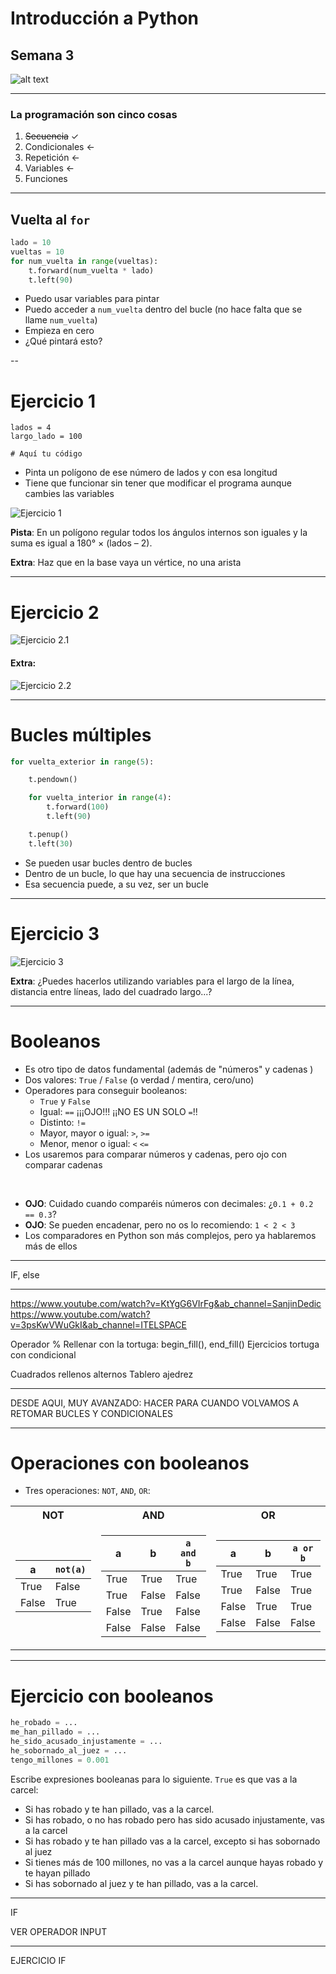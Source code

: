 

# Introducción a Python

## Semana 3
<!-- .element style="text-align:center" -->

![alt text](./img/logo2.png) <!-- .element style="margin-left: auto; margin-right: auto; display: block" -->

---

### La programación son cinco cosas

1. ~~Secuencia~~ ✓
2. Condicionales <-
3. Repetición <-
4. Variables <-
5. Funciones

---

## Vuelta al `for`


```python
lado = 10
vueltas = 10
for num_vuelta in range(vueltas):
    t.forward(num_vuelta * lado)
    t.left(90)
```
<!-- .element style="font-size: 1em" -->

- Puedo usar variables para pintar
- Puedo acceder a `num_vuelta` dentro del bucle (no hace falta que se llame `num_vuelta`)
- Empieza en cero
- ¿Qué pintará esto?


--

# Ejercicio 1

```
lados = 4
largo_lado = 100

# Aquí tu código
```
<!-- .element style="font-size: 1em" -->

- Pinta un polígono de ese número de lados y con esa longitud
- Tiene que funcionar sin tener que modificar el programa aunque cambies las variables

![Ejercicio 1](./img/ejercicio_1.png) <!-- .element class="noborder center" -->

**Pista**: En un polígono regular todos los ángulos internos son iguales
y la suma es igual a 180° × (lados – 2).


**Extra**: Haz que en la base vaya un vértice, no una arista

---

# Ejercicio 2

![Ejercicio 2.1](./img/ejercicio_2_1.png) <!-- .element class="noborder center" -->

#### Extra: <!-- .element style="text-align:center" -->

![Ejercicio 2.2](./img/ejercicio_2_2.png) <!-- .element class="noborder center" -->


---

# Bucles múltiples

```python
for vuelta_exterior in range(5):

    t.pendown()

    for vuelta_interior in range(4):
        t.forward(100)
        t.left(90)

    t.penup()
    t.left(30)
```

- Se pueden usar bucles dentro de bucles
- Dentro de un bucle, lo que hay una secuencia de instrucciones
- Esa secuencia puede, a su vez, ser un bucle

---

# Ejercicio 3

![Ejercicio 3](./img/ejercicio_3.png) <!-- .element class="noborder center" -->

**Extra**: ¿Puedes hacerlos utilizando variables para el largo de la línea, distancia entre líneas, lado del cuadrado largo...?

---

# Booleanos

- Es otro tipo de datos fundamental (además de "números" y cadenas )
- Dos valores: `True` / `False` (o verdad / mentira, cero/uno)
- Operadores para conseguir booleanos:
  - `True` y `False`
  - Igual: `==` ¡¡¡OJO!!! ¡¡NO ES UN SOLO `=`!!
  - Distinto: `!=`
  - Mayor, mayor o igual: `>`, `>=`
  - Menor, menor o igual: `<` `<=`
- Los usaremos para comparar números y cadenas, pero ojo con comparar cadenas

<br>

- **OJO**: Cuidado cuando comparéis números con decimales: ¿`0.1 + 0.2 == 0.3`?
- **OJO**: Se pueden encadenar, pero no os lo recomiendo: `1 < 2 < 3`
- Los comparadores en Python son más complejos, pero ya hablaremos más de ellos

---

IF, else

---

https://www.youtube.com/watch?v=KtYgG6VIrFg&ab_channel=SanjinDedic
https://www.youtube.com/watch?v=3psKwVWuGkI&ab_channel=ITELSPACE

Operador %
Rellenar con la tortuga: begin_fill(), end_fill()
Ejercicios tortuga con condicional

Cuadrados rellenos alternos
Tablero ajedrez


---


DESDE AQUI, MUY AVANZADO: HACER PARA CUANDO VOLVAMOS A RETOMAR BUCLES Y CONDICIONALES

---

# Operaciones con booleanos

- Tres operaciones: `NOT`, `AND`, `OR`:


<table>
<tr><th>NOT</th><th>AND</th><th>OR</th></tr>
<tr>
<td>

|a| `not(a)` |
|--|--|
| True | False |
| False | True |

</td><td>

|a|b|`a and b`|
|--|--|--|
| True | True | True |
| True | False | False |
| False | True | False |
| False | False | False |
</td><td>

|a|b|`a or b`|
|--|--|--|
| True | True | True |
| True | False | True |
| False | True | True |
| False | False | False |

</td></tr>
</table>

---

# Ejercicio con booleanos

```python
he_robado = ...
me_han_pillado = ...
he_sido_acusado_injustamente = ...
he_sobornado_al_juez = ...
tengo_millones = 0.001
```
<!-- .element style="font-size: 1em" -->
Escribe expresiones booleanas para lo siguiente. `True` es que vas a la carcel:
- Si has robado y te han pillado, vas a la carcel.
- Si has robado, o no has robado pero  has sido acusado injustamente, vas a la carcel
- Si has robado y te han pillado vas a la carcel, excepto si has sobornado al juez
- Si tienes más de 100 millones, no vas a la carcel aunque hayas robado y te hayan pillado
- Si has sobornado al juez y te han pillado, vas a la carcel.

---

IF


VER OPERADOR INPUT

---

EJERCICIO IF
